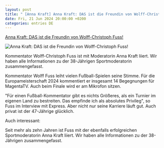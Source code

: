 ```yaml
---
layout: post
title: " [Anna Kraft] Anna Kraft: DAS ist die Freundin von Wolff-Christoph Fuss!"
date: Fri, 21 Jun 2024 20:00:00 +0200
categories: entries DE
---
```

[Anna Kraft: DAS ist die Freundin von Wolff-Christoph Fuss!](https://www.maennersache.de/wolff-christoph-fuss-freundin-anna-kraft-93951.html)

![Anna Kraft: DAS ist die Freundin von Wolff-Christoph Fuss!](https://images.maennersache.de/bildschirmfoto-2024-06-21-um-105357,id=302cee1b,b=maennersache,w=1600,rm=sk.jpeg)

Kommentator Wolff-Christoph Fuss ist mit Moderatorin Anna Kraft liiert. Wir haben alle Informationen zu der 38-Jährigen Sportmoderatorin zusammengefasst.

Kommentator Wolff Fuss leiht vielen Fußball-Spielen seine Stimme. Für die Europameisterschaft 2024 kommentiert er insgesamt 14 Begegnungen für MagentaTV. Auch beim Finale wird er am Mikrofon sitzen.

"Für einen Fußball-Kommentator gibt es nichts Größeres, als ein Turnier im eigenen Land zu bestreiten. Das empfinde ich als absolutes Privileg", so Fuss im Interview mit Express. Aber nicht nur seine Karriere läuft gut. Auch privat ist der 47-Jährige glücklich.

Auch interessant:

Seit mehr als zehn Jahren ist Fuss mit der ebenfalls erfolgreichen Sportmoderatorin Anna Kraft liiert. Wir haben alle Informationen zu der 38-Jährigen zusammengefasst.

